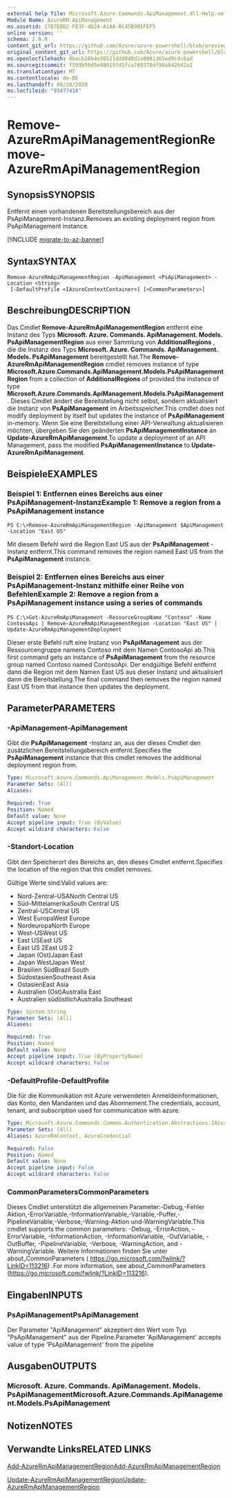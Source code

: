 ```yaml
---
external help file: Microsoft.Azure.Commands.ApiManagement.dll-Help.xml
Module Name: AzureRM.ApiManagement
ms.assetid: 17D7EBD2-FE3F-4D24-A1AA-8C45B9B1FEF5
online version: ''
schema: 2.0.0
content_git_url: https://github.com/Azure/azure-powershell/blob/preview/src/ResourceManager/ApiManagement/Commands.ApiManagement/help/Remove-AzureRmApiManagementRegion.md
original_content_git_url: https://github.com/Azure/azure-powershell/blob/preview/src/ResourceManager/ApiManagement/Commands.ApiManagement/help/Remove-AzureRmApiManagementRegion.md
ms.openlocfilehash: 8bacb26b4e30521ddd840d2a8081365ed9c4c6ad
ms.sourcegitcommit: f599b50d5e980197d1fca769378df90a842b42a1
ms.translationtype: MT
ms.contentlocale: de-DE
ms.lasthandoff: 08/20/2020
ms.locfileid: "93477410"
---
```

# <span data-ttu-id="dbe2a-101">Remove-AzureRmApiManagementRegion</span><span class="sxs-lookup"><span data-stu-id="dbe2a-101">Remove-AzureRmApiManagementRegion</span></span>

## <span data-ttu-id="dbe2a-102">Synopsis</span><span class="sxs-lookup"><span data-stu-id="dbe2a-102">SYNOPSIS</span></span>
<span data-ttu-id="dbe2a-103">Entfernt einen vorhandenen Bereitstellungsbereich aus der PsApiManagement-Instanz.</span><span class="sxs-lookup"><span data-stu-id="dbe2a-103">Removes an existing deployment region from PsApiManagement instance.</span></span>

[!INCLUDE [migrate-to-az-banner](../../includes/migrate-to-az-banner.md)]

## <span data-ttu-id="dbe2a-104">Syntax</span><span class="sxs-lookup"><span data-stu-id="dbe2a-104">SYNTAX</span></span>

```
Remove-AzureRmApiManagementRegion -ApiManagement <PsApiManagement> -Location <String>
 [-DefaultProfile <IAzureContextContainer>] [<CommonParameters>]
```

## <span data-ttu-id="dbe2a-105">Beschreibung</span><span class="sxs-lookup"><span data-stu-id="dbe2a-105">DESCRIPTION</span></span>
<span data-ttu-id="dbe2a-106">Das Cmdlet **Remove-AzureRmApiManagementRegion** entfernt eine Instanz des Typs **Microsoft. Azure. Commands. ApiManagement. Models. PsApiManagementRegion** aus einer Sammlung von **AdditionalRegions** , die die Instanz des Typs **Microsoft. Azure. Commands. ApiManagement. Models. PsApiManagement** bereitgestellt hat.</span><span class="sxs-lookup"><span data-stu-id="dbe2a-106">The **Remove-AzureRmApiManagementRegion** cmdlet removes instance of type **Microsoft.Azure.Commands.ApiManagement.Models.PsApiManagementRegion** from a collection of **AdditionalRegions** of provided the instance of type **Microsoft.Azure.Commands.ApiManagement.Models.PsApiManagement**.</span></span>
<span data-ttu-id="dbe2a-107">Dieses Cmdlet ändert die Bereitstellung nicht selbst, sondern aktualisiert die Instanz von **PsApiManagement** im Arbeitsspeicher.</span><span class="sxs-lookup"><span data-stu-id="dbe2a-107">This cmdlet does not modify deployment by itself but updates the instance of **PsApiManagement** in-memory.</span></span>
<span data-ttu-id="dbe2a-108">Wenn Sie eine Bereitstellung einer API-Verwaltung aktualisieren möchten, übergeben Sie den geänderten **PsApiManagementInstance** an **Update-AzureRmApiManagement**.</span><span class="sxs-lookup"><span data-stu-id="dbe2a-108">To update a deployment of an API Management, pass the modified **PsApiManagementInstance** to **Update-AzureRmApiManagement**.</span></span>

## <span data-ttu-id="dbe2a-109">Beispiele</span><span class="sxs-lookup"><span data-stu-id="dbe2a-109">EXAMPLES</span></span>

### <span data-ttu-id="dbe2a-110">Beispiel 1: Entfernen eines Bereichs aus einer PsApiManagement-Instanz</span><span class="sxs-lookup"><span data-stu-id="dbe2a-110">Example 1: Remove a region from a PsApiManagement instance</span></span>
```
PS C:\>Remove-AzureRmApiManagementRegion -ApiManagement $ApiManagement -Location "East US"
```

<span data-ttu-id="dbe2a-111">Mit diesem Befehl wird die Region East US aus der **PsApiManagement** -Instanz entfernt.</span><span class="sxs-lookup"><span data-stu-id="dbe2a-111">This command removes the region named East US from the **PsApiManagement** instance.</span></span>

### <span data-ttu-id="dbe2a-112">Beispiel 2: Entfernen eines Bereichs aus einer PsApiManagement-Instanz mithilfe einer Reihe von Befehlen</span><span class="sxs-lookup"><span data-stu-id="dbe2a-112">Example 2: Remove a region from a PsApiManagement instance using a series of commands</span></span>
```
PS C:\>Get-AzureRmApiManagement -ResourceGroupName "Contoso" -Name ContosoApi | Remove-AzureRmApiManagementRegion -Location "East US" | Update-AzureRmApiManagementDeployment
```

<span data-ttu-id="dbe2a-113">Dieser erste Befehl ruft eine Instanz von **PsApiManagement** aus der Ressourcengruppe namens Contoso mit dem Namen ContosoApi ab.</span><span class="sxs-lookup"><span data-stu-id="dbe2a-113">This first command gets an instance of **PsApiManagement** from the resource group named Contoso named ContosoApi.</span></span>
<span data-ttu-id="dbe2a-114">Der endgültige Befehl entfernt dann die Region mit dem Namen East US aus dieser Instanz und aktualisiert dann die Bereitstellung.</span><span class="sxs-lookup"><span data-stu-id="dbe2a-114">The final command then removes the region named East US from that instance then updates the deployment.</span></span>

## <span data-ttu-id="dbe2a-115">Parameter</span><span class="sxs-lookup"><span data-stu-id="dbe2a-115">PARAMETERS</span></span>

### <span data-ttu-id="dbe2a-116">-ApiManagement</span><span class="sxs-lookup"><span data-stu-id="dbe2a-116">-ApiManagement</span></span>
<span data-ttu-id="dbe2a-117">Gibt die **PsApiManagement** -Instanz an, aus der dieses Cmdlet den zusätzlichen Bereitstellungsbereich entfernt.</span><span class="sxs-lookup"><span data-stu-id="dbe2a-117">Specifies the **PsApiManagement** instance that this cmdlet removes the additional deployment region from.</span></span>

```yaml
Type: Microsoft.Azure.Commands.ApiManagement.Models.PsApiManagement
Parameter Sets: (All)
Aliases: 

Required: True
Position: Named
Default value: None
Accept pipeline input: True (ByValue)
Accept wildcard characters: False
```

### <span data-ttu-id="dbe2a-118">-Standort</span><span class="sxs-lookup"><span data-stu-id="dbe2a-118">-Location</span></span>
<span data-ttu-id="dbe2a-119">Gibt den Speicherort des Bereichs an, den dieses Cmdlet entfernt.</span><span class="sxs-lookup"><span data-stu-id="dbe2a-119">Specifies the location of the region that this cmdlet removes.</span></span>

<span data-ttu-id="dbe2a-120">Gültige Werte sind:</span><span class="sxs-lookup"><span data-stu-id="dbe2a-120">Valid values are:</span></span> 

- <span data-ttu-id="dbe2a-121">Nord-Zentral-USA</span><span class="sxs-lookup"><span data-stu-id="dbe2a-121">North Central US</span></span>
- <span data-ttu-id="dbe2a-122">Süd-Mittelamerika</span><span class="sxs-lookup"><span data-stu-id="dbe2a-122">South Central US</span></span>
- <span data-ttu-id="dbe2a-123">Zentral-US</span><span class="sxs-lookup"><span data-stu-id="dbe2a-123">Central US</span></span>
- <span data-ttu-id="dbe2a-124">West Europa</span><span class="sxs-lookup"><span data-stu-id="dbe2a-124">West Europe</span></span>
- <span data-ttu-id="dbe2a-125">Nordeuropa</span><span class="sxs-lookup"><span data-stu-id="dbe2a-125">North Europe</span></span>
- <span data-ttu-id="dbe2a-126">West-US</span><span class="sxs-lookup"><span data-stu-id="dbe2a-126">West US</span></span>
- <span data-ttu-id="dbe2a-127">East US</span><span class="sxs-lookup"><span data-stu-id="dbe2a-127">East US</span></span>
- <span data-ttu-id="dbe2a-128">East US 2</span><span class="sxs-lookup"><span data-stu-id="dbe2a-128">East US 2</span></span>
- <span data-ttu-id="dbe2a-129">Japan (Ost)</span><span class="sxs-lookup"><span data-stu-id="dbe2a-129">Japan East</span></span>
- <span data-ttu-id="dbe2a-130">Japan West</span><span class="sxs-lookup"><span data-stu-id="dbe2a-130">Japan West</span></span>
- <span data-ttu-id="dbe2a-131">Brasilien Süd</span><span class="sxs-lookup"><span data-stu-id="dbe2a-131">Brazil South</span></span>
- <span data-ttu-id="dbe2a-132">Südostasien</span><span class="sxs-lookup"><span data-stu-id="dbe2a-132">Southeast Asia</span></span>
- <span data-ttu-id="dbe2a-133">Ostasien</span><span class="sxs-lookup"><span data-stu-id="dbe2a-133">East Asia</span></span>
- <span data-ttu-id="dbe2a-134">Australien (Ost)</span><span class="sxs-lookup"><span data-stu-id="dbe2a-134">Australia East</span></span>
- <span data-ttu-id="dbe2a-135">Australien südöstlich</span><span class="sxs-lookup"><span data-stu-id="dbe2a-135">Australia Southeast</span></span>

```yaml
Type: System.String
Parameter Sets: (All)
Aliases: 

Required: True
Position: Named
Default value: None
Accept pipeline input: True (ByPropertyName)
Accept wildcard characters: False
```

### <span data-ttu-id="dbe2a-136">-DefaultProfile</span><span class="sxs-lookup"><span data-stu-id="dbe2a-136">-DefaultProfile</span></span>
<span data-ttu-id="dbe2a-137">Die für die Kommunikation mit Azure verwendeten Anmeldeinformationen, das Konto, den Mandanten und das Abonnement.</span><span class="sxs-lookup"><span data-stu-id="dbe2a-137">The credentials, account, tenant, and subscription used for communication with azure.</span></span>

```yaml
Type: Microsoft.Azure.Commands.Common.Authentication.Abstractions.IAzureContextContainer
Parameter Sets: (All)
Aliases: AzureRmContext, AzureCredential

Required: False
Position: Named
Default value: None
Accept pipeline input: False
Accept wildcard characters: False
```

### <span data-ttu-id="dbe2a-138">CommonParameters</span><span class="sxs-lookup"><span data-stu-id="dbe2a-138">CommonParameters</span></span>
<span data-ttu-id="dbe2a-139">Dieses Cmdlet unterstützt die allgemeinen Parameter:-Debug,-Fehler Aktion,-ErrorVariable,-InformationVariable,-Variable,-Puffer,-PipelineVariable,-Verbose,-Warning-Aktion und-WarningVariable.</span><span class="sxs-lookup"><span data-stu-id="dbe2a-139">This cmdlet supports the common parameters: -Debug, -ErrorAction, -ErrorVariable, -InformationAction, -InformationVariable, -OutVariable, -OutBuffer, -PipelineVariable, -Verbose, -WarningAction, and -WarningVariable.</span></span> <span data-ttu-id="dbe2a-140">Weitere Informationen finden Sie unter about_CommonParameters ( https://go.microsoft.com/fwlink/?LinkID=113216) .</span><span class="sxs-lookup"><span data-stu-id="dbe2a-140">For more information, see about_CommonParameters (https://go.microsoft.com/fwlink/?LinkID=113216).</span></span>

## <span data-ttu-id="dbe2a-141">Eingaben</span><span class="sxs-lookup"><span data-stu-id="dbe2a-141">INPUTS</span></span>

### <span data-ttu-id="dbe2a-142">PsApiManagement</span><span class="sxs-lookup"><span data-stu-id="dbe2a-142">PsApiManagement</span></span>
<span data-ttu-id="dbe2a-143">Der Parameter "ApiManagement" akzeptiert den Wert vom Typ "PsApiManagement" aus der Pipeline.</span><span class="sxs-lookup"><span data-stu-id="dbe2a-143">Parameter 'ApiManagement' accepts value of type 'PsApiManagement' from the pipeline</span></span>

## <span data-ttu-id="dbe2a-144">Ausgaben</span><span class="sxs-lookup"><span data-stu-id="dbe2a-144">OUTPUTS</span></span>

### <span data-ttu-id="dbe2a-145">Microsoft. Azure. Commands. ApiManagement. Models. PsApiManagement</span><span class="sxs-lookup"><span data-stu-id="dbe2a-145">Microsoft.Azure.Commands.ApiManagement.Models.PsApiManagement</span></span>

## <span data-ttu-id="dbe2a-146">Notizen</span><span class="sxs-lookup"><span data-stu-id="dbe2a-146">NOTES</span></span>

## <span data-ttu-id="dbe2a-147">Verwandte Links</span><span class="sxs-lookup"><span data-stu-id="dbe2a-147">RELATED LINKS</span></span>

[<span data-ttu-id="dbe2a-148">Add-AzureRmApiManagementRegion</span><span class="sxs-lookup"><span data-stu-id="dbe2a-148">Add-AzureRmApiManagementRegion</span></span>](./Add-AzureRmApiManagementRegion.md)

[<span data-ttu-id="dbe2a-149">Update-AzureRmApiManagementRegion</span><span class="sxs-lookup"><span data-stu-id="dbe2a-149">Update-AzureRmApiManagementRegion</span></span>](./Update-AzureRmApiManagementRegion.md)


